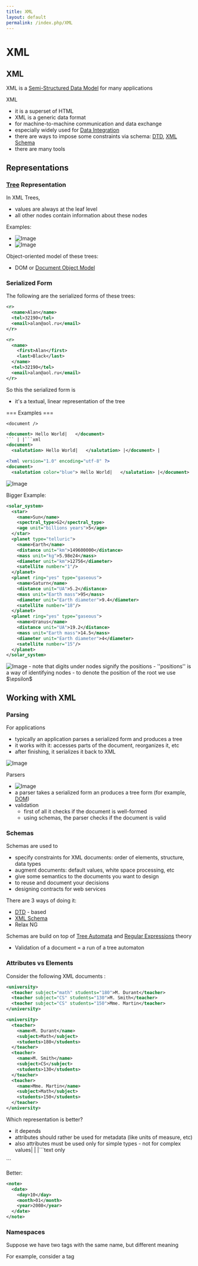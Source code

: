 ```yaml
---
title: XML
layout: default
permalink: /index.php/XML
---
```


# XML

## XML
XML is a [Semi-Structured Data Model](Semi-Structured_Data_Model) for many applications

XML 
- it is a superset of HTML
- XML is a generic data format
- for machine-to-machine communication and data exchange 
- especially widely used for [Data Integration](Data_Integration)
- there are ways to impose some constraints via schema: [DTD](DTD), [XML Schema](XML_Schema)
- there are many tools


## Representations
### [Tree](Tree) Representation
In XML Trees,
- values are always at the leaf level 
- all other nodes contain information about these nodes 

Examples:
- <img src="https://raw.githubusercontent.com/alexeygrigorev/wiki-figures/master/ufrt/xml/semi-structured-ex1.png" alt="Image">
- <img src="https://raw.githubusercontent.com/alexeygrigorev/wiki-figures/master/ufrt/xml/semi-structured-ex2.png" alt="Image">


Object-oriented model of these trees:
- DOM  or [Document Object Model](Document_Object_Model)


### Serialized Form
The following are the serialized forms of these trees:
```xml
<r>
  <name>Alan</name>
  <tel>32190</tel>
  <email>alan@aol.ru</email>
</r>
```

```xml
<r>
  <name>
    <first>Alan</first>
    <last>Black</last>
  </name>
  <tel>32190</tel>
  <email>alan@aol.ru</email>
</r>
```

So this the serialized form is
- it's a textual, linear representation of the tree


=== Examples === 
```text only
<document />
```

```xml
<document> Hello World|   </document>
``` | |```xml
<document>
  <salutation> Hello World|   </salutation> |</document> |
```

```xml
<?xml version="1.0" encoding="utf-8" ?>
<document>
  <salutation color="blue"> Hello World|   </salutation> |</document> |
```

<img src="https://raw.githubusercontent.com/alexeygrigorev/wiki-figures/master/ufrt/xml/xml-trees-ex.png" alt="Image">


Bigger Example:

```xml
<solar_system>
  <star>
    <name>Sun</name>
    <spectral_type>G2</spectral_type>
    <age unit="billions years">5</age>
  </star>
  <planet type="telluric">
    <name>Earth</name>
    <distance unit="km">149600000</distance>
    <mass unit="kg">5.98e24</mass>
    <diameter unit="km">12756</diameter>
    <satellite number="1"/>
  </planet>
  <planet ring="yes" type="gaseous">
    <name>Saturn</name>
    <distance unit="UA">5.2</distance>
    <mass unit="Earth mass">95</mass>
    <diameter unit="Earth diameter">9.4</diameter>
    <satellite number="18"/>
  </planet>
  <planet ring="yes" type="gaseous">
    <name>Uranus</name>
    <distance unit="UA">19.2</distance>
    <mass unit="Earth mass">14.5</mass>
    <diameter unit="Earth diameter">4</diameter>
    <satellite number="15"/>
  </planet>
</solar_system>
```

<img src="https://raw.githubusercontent.com/alexeygrigorev/wiki-figures/master/ufrt/xml/xml-solar-system.png" alt="Image">
- note that digits under nodes signify the positions 
- ''positions'' is a way of identifying nodes 
- to denote the position of the root we use $\epsilon$



## Working with XML
### Parsing
For applications 
- typically an application parses a serialized form and produces a tree 
- it works with it: accesses parts of the document, reorganizes it, etc
- after finishing, it serializes it back to XML 

<img src="https://raw.githubusercontent.com/alexeygrigorev/wiki-figures/master/ufrt/xml/xml-apps.png" alt="Image">


Parsers 
- <img src="https://raw.githubusercontent.com/alexeygrigorev/wiki-figures/master/ufrt/xml/xml-apps-2.png" alt="Image">
- a parser takes a serialized form an produces a tree form (for example, [DOM](DOM))
- validation
  - first of all it checks if the document is well-formed
  - using schemas, the parser checks if the document is valid


### Schemas
Schemas are used to
- specify constraints for XML documents: order of elements, structure, data types
- augment documents: default values, white space processing, etc
- give some semantics to the documents you want to design
- to reuse and document your decisions 
- designing contracts for web services 

There are 3 ways of doing it:
- [DTD](DTD) - based
- [XML Schema](XML_Schema)
- Relax NG

Schemas are build on top of [Tree Automata](Tree_Automata) and [Regular Expressions](Regular_Expressions) theory
- Validation of a document = a run of a tree automaton


### Attributes vs Elements
Consider the following XML documents :
```xml
<university>
  <teacher subject="math" students="180">M. Durant</teacher>
  <teacher subject="CS" students="130">M. Smith</teacher>
  <teacher subject="CS" students="150">Mme. Martin</teacher>
</university>
```

```xml
<university>
  <teacher>
    <name>M. Durant</name>
    <subject>Math</subject>
    <students>180</students>
  </teacher>
  <teacher>
    <name>M. Smith</name>
    <subject>CS</subject>
    <students>130</students>
  </teacher>
  <teacher>
    <name>Mme. Martin</name>
    <subject>Math</subject>
    <students>150</students>
  </teacher>
</university>
```

Which representation is better? 
- it depends 
- attributes should rather be used for metadata (like units of measure, etc)
- also attributes must be used only for simple types - not for complex values|   | |```text only
<note date="10/01/2008" />
```

Better:
```xml
<note>
  <date>
    <day>10</day>
    <month>01</month>
    <year>2008</year>
  </date>
</note>
```


### Namespaces
Suppose we have two tags with the same name, but different meaning

For example, consider a tag <code><title></code>
- it can be an HTML title 
- a description of a book
- the title of a person

How to avoid naming conflicts? 
- use namespaces: add prefixes to the names 
- this way it's possible to give unique names 
- each namespace prefix is uniquely identified with some URI

 |  |
```xml
<h:table>
  <h:tr>
    <h:td>Apples</h:td>
    <h:td>Bananas</h:td>
  </h:tr>
</h:table>
```

 |  |
```xml
<t:table>
  <t:name>African Coffee</t:name>
  <t:width>80</t:width>
  <t:lenght>120</t:lenght>
</t:table>
```


```xml
<root>
  <h:table xmlns:h="http://www.w3.org/TR/html4/">
    <h:tr>
      <h:td>Apples</h:td>
      <h:td>Bananas</h:td>
    </h:tr>
  </h:table>
  <t:table xmlns:t="http://www.foo.fr/furniture">
    <t:name>African Coffee</t:name>
    <t:width>80</t:width>
    <t:lenght>120</t:lenght>
  </t:table>
</root>
```
- Note that in this case <code>h</code> is defined in the element prefixed with <code>h:</code> it is possible


Default namespace
- for some element we can define a default namespace
- so we don't have to prefix anything down the tree: the default namespace is assumed
- another element down the tree can redefine the default namespace for all its children


```xml
<chapter xmlns="http://www.mydescription.com">
  <paragraph>
  ...
  </paragraph>
</chapter>
```

```xml
<chapter xmlns="http://www.mydescription.com/">
  <paragraph xmlns="http://www.foo.fr/">
  ...
  </paragraph>
</chapter>
```


Several namespaces
- it's also possible to attach several namespaces to one element

```xml
<root xmlns:h="http://www.w3.org/TR/html4/" xmlns:t="http://www.foo.fr/furniture">
  <h:table>
    <h:tr>
      <h:td>Apples</h:td>
      <h:td>Bananas</h:td>
    </h:tr>
  </h:table>
  <t:table>
    <t:name>African Coffee</t:name>
    <t:width>80</t:width>
    <t:lenght>120</t:lenght>
  </t:table>
</root>
```


## Sources
- [XML and Web Technologies (UFRT)](XML_and_Web_Technologies_(UFRT))

[Category:XML](Category_XML)